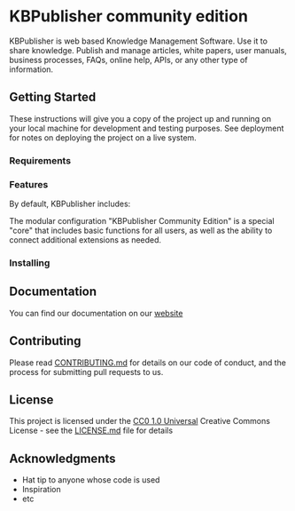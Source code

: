 # KBPublisher community edition 

KBPublisher is web based Knowledge Management Software.
Use it to share knowledge. Publish and manage articles, white papers, user manuals, business processes, FAQs, online help, APIs, or any other type of information.

## Getting Started

These instructions will give you a copy of the project up and running on
your local machine for development and testing purposes. See deployment
for notes on deploying the project on a live system.

### Requirements



### Features

By default, KBPublisher includes:

The modular configuration "KBPublisher Community Edition" is a special "core" that includes basic functions for all users, as well as the ability to connect additional extensions as needed.

### Installing



## Documentation

You can find our documentation on our
[website](https://www.kbpublisher.com/kb/user-manual-v60-1/)

## Contributing

Please read [CONTRIBUTING.md](CONTRIBUTING.md) for details on our code
of conduct, and the process for submitting pull requests to us.

## License

This project is licensed under the [CC0 1.0 Universal](LICENSE.md)
Creative Commons License - see the [LICENSE.md](LICENSE.md) file for
details

## Acknowledgments

  - Hat tip to anyone whose code is used
  - Inspiration
  - etc
